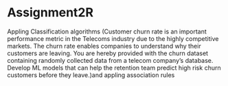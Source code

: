 # Assignment2R
Appling Classification algorithms (Customer churn rate is an important performance metric in the Telecoms industry due to the highly competitive  markets. The churn rate enables companies to understand why their customers are leaving. You are hereby provided  with the churn dataset containing randomly collected data from a telecom company’s database. Develop ML models  that can help the retention team predict high risk churn customers before they leave.)and appling association rules

